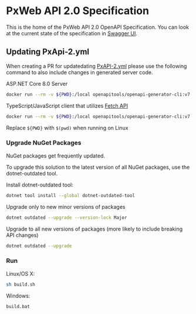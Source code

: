 # PxWeb API 2.0 Specification
This is the home of the PxWeb API 2.0 OpenAPI Specification. You can look at the current state of the specification in [Swagger UI](https://petstore.swagger.io/?url=https://raw.githubusercontent.com/PxTools/PxApiSpecs/master/PxAPI-2.yml).


## Updating PxApi-2.yml

When creating a PR for updatedating [PxAPI-2.yml](PxAPI-2.yml)
please use the following command to also include changes in generated server code.

ASP.NET Core 8.0 Server

```sh
docker run --rm -v ${PWD}:/local openapitools/openapi-generator-cli:v7.11.0  generate -i /local/PxAPI-2.yml -g aspnetcore -c /local/aspnetcore-generator-config.yml -o /local
```

TypeScript/JavaScript client that utilizes [Fetch API](https://fetch.spec.whatwg.org/)

```sh
docker run --rm -v ${PWD}:/local openapitools/openapi-generator-cli:v7.11.0  generate -i /local/PxAPI-2.yml -g typescript-fetch -c /local/typescript-fetch-generator-config.yml -o /local/typescript-fetch
```

Replace `${PWD}` with `$(pwd)` when running on Linux

### Upgrade NuGet Packages

NuGet packages get frequently updated.

To upgrade this solution to the latest version of all NuGet packages, use the dotnet-outdated tool.

Install dotnet-outdated tool:

```sh
dotnet tool install --global dotnet-outdated-tool
```

Upgrade only to new minor versions of packages

```sh
dotnet outdated --upgrade --version-lock Major
```

Upgrade to all new versions of packages (more likely to include breaking API changes)

```sh
dotnet outdated --upgrade
```

### Run

Linux/OS X:

```sh
sh build.sh
```

Windows:

```sh
build.bat
```
